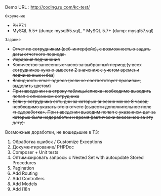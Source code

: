 Demo URL : http://coding.ru.com/kc-test/

``Окружение``

* PHP7.1
* MySQL 5.5+ (dump: mysql55.sql), * MySQL 5.7+ (dump: mysql57.sql)

``Задание``

* ~~Отчет по сотрудникам (веб-интерфейс), с возможностью задать даты отчетного периода.~~
* ~~Иерархия подчинения~~
* ~~Количество занесенных часов за выбранный период (у всех сотрудников нужно вывести 2 значения: с учетом времени подчиненных и без~~)
* ~~Валидность email-адреса (если не соответствует правилам, выделить цветом)~~
* ~~При наведении на строку таблицы\списка необходимо выводить попап с описанием сотрудника~~
* ~~Если у сотрудника есть дни за которые внесено менее 8 часов, необходимо указать это в отчете (вывести дополнительное поле «недоработка». При наведении выводим попап с указанием дат за которые были недоработки и время фактически внесенное за эту дату).~~

Возможные доработки, не вошедьшие в ТЗ:
1. Обработка ошибок / Customize Exceptions
2. Документирование/ PHPDoc
3. Composer + Unit tests
4. Оптимизировать запросы с Nested Set with autoupdate Stored Procedures
5. Pagination
6. Add Routing
7. Add Controllers
8. Add Models
9. Add i18n
